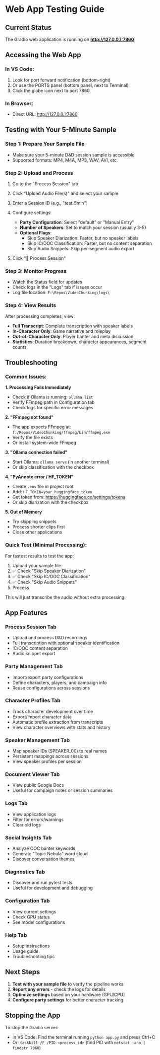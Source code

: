 # Web App Testing Guide

## Current Status

The Gradio web application is running on **http://127.0.0.1:7860**

## Accessing the Web App

### In VS Code:
1. Look for port forward notification (bottom-right)
2. Or use the PORTS panel (bottom panel, next to Terminal)
3. Click the globe icon next to port 7860

### In Browser:
- Direct URL: http://127.0.0.1:7860

## Testing with Your 5-Minute Sample

### Step 1: Prepare Your Sample File
- Make sure your 5-minute D&D session sample is accessible
- Supported formats: MP4, M4A, MP3, WAV, AVI, etc.

### Step 2: Upload and Process
1. Go to the "Process Session" tab
2. Click "Upload Audio File(s)" and select your sample
3. Enter a Session ID (e.g., "test_5min")
4. Configure settings:
   - **Party Configuration**: Select "default" or "Manual Entry"
   - **Number of Speakers**: Set to match your session (usually 3-5)
   - **Optional Flags**:
     - Skip Speaker Diarization: Faster, but no speaker labels
     - Skip IC/OOC Classification: Faster, but no content separation
     - Skip Audio Snippets: Skip per-segment audio export

5. Click "🚀 Process Session"

### Step 3: Monitor Progress
- Watch the Status field for updates
- Check logs in the "Logs" tab if issues occur
- Log file location: `F:\Repos\VideoChunking\logs\`

### Step 4: View Results
After processing completes, view:
- **Full Transcript**: Complete transcription with speaker labels
- **In-Character Only**: Game narrative and roleplay
- **Out-of-Character Only**: Player banter and meta discussion
- **Statistics**: Duration breakdown, character appearances, segment counts

## Troubleshooting

### Common Issues:

**1. Processing Fails Immediately**
- Check if Ollama is running: `ollama list`
- Verify FFmpeg path in Configuration tab
- Check logs for specific error messages

**2. "FFmpeg not found"**
- The app expects FFmpeg at: `f:/Repos/VideoChunking/ffmpeg/bin/ffmpeg.exe`
- Verify the file exists
- Or install system-wide FFmpeg

**3. "Ollama connection failed"**
- Start Ollama: `ollama serve` (in another terminal)
- Or skip classification with the checkbox

**4. "PyAnnote error / HF_TOKEN"**
- Create `.env` file in project root
- Add: `HF_TOKEN=your_huggingface_token`
- Get token from: https://huggingface.co/settings/tokens
- Or skip diarization with the checkbox

**5. Out of Memory**
- Try skipping snippets
- Process shorter clips first
- Close other applications

### Quick Test (Minimal Processing):
For fastest results to test the app:
1. Upload your sample file
2. ✅ Check "Skip Speaker Diarization"
3. ✅ Check "Skip IC/OOC Classification"
4. ✅ Check "Skip Audio Snippets"
5. Process

This will just transcribe the audio without extra processing.

## App Features

### Process Session Tab
- Upload and process D&D recordings
- Full transcription with optional speaker identification
- IC/OOC content separation
- Audio snippet export

### Party Management Tab
- Import/export party configurations
- Define characters, players, and campaign info
- Reuse configurations across sessions

### Character Profiles Tab
- Track character development over time
- Export/import character data
- Automatic profile extraction from transcripts
- View character overviews with stats and history

### Speaker Management Tab
- Map speaker IDs (SPEAKER_00) to real names
- Persistent mappings across sessions
- View speaker profiles per session

### Document Viewer Tab
- View public Google Docs
- Useful for campaign notes or session summaries

### Logs Tab
- View application logs
- Filter for errors/warnings
- Clear old logs

### Social Insights Tab
- Analyze OOC banter keywords
- Generate "Topic Nebula" word cloud
- Discover conversation themes

### Diagnostics Tab
- Discover and run pytest tests
- Useful for development and debugging

### Configuration Tab
- View current settings
- Check GPU status
- See model configurations

### Help Tab
- Setup instructions
- Usage guide
- Troubleshooting tips

## Next Steps

1. **Test with your sample file** to verify the pipeline works
2. **Report any errors** - check the logs for details
3. **Optimize settings** based on your hardware (GPU/CPU)
4. **Configure party settings** for better character tracking

## Stopping the App

To stop the Gradio server:
- In VS Code: Find the terminal running `python app.py` and press Ctrl+C
- Or: `taskkill /F /PID <process_id>` (find PID with `netstat -ano | findstr 7860`)
